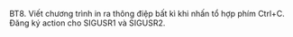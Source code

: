 BT8. Viết chương trình in ra thông điệp bất kì khi nhấn tổ hợp phím Ctrl+C. Đăng ký action cho SIGUSR1 và SIGUSR2.
